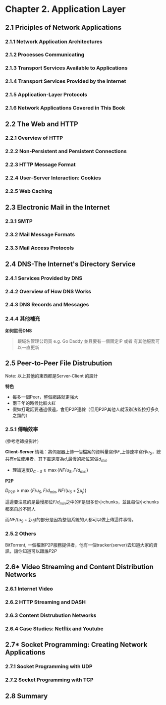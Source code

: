 # Chapter 2. Application Layer

## 2.1 Priciples of Network Applications

### 2.1.1 Network Application Architectures

### 2.1.2 Processes Communicating

### 2.1.3 Transport Services Available to Applications

### 2.1.4 Transport Services Provided by the Internet

### 2.1.5 Application-Layer Protocols

### 2.1.6 Network Applications Covered in This Book

## 2.2 The Web and HTTP

### 2.2.1 Overview of HTTP

### 2.2.2 Non-Persistent and Persistent Connections

### 2.2.3 HTTP Message Format

### 2.2.4 User-Server Interaction: Cookies

### 2.2.5 Web Caching

## 2.3 Electronic Mail in the Internet

### 2.3.1 SMTP

### 2.3.2 Mail Message Formats

### 2.3.3 Mail Access Protocols

## 2.4 DNS-The Internet's Directory Service

### 2.4.1 Services Provided by DNS

### 2.4.2 Overview of How DNS Works

### 2.4.3 DNS  Records and Messages

### 2.4.4 其他補充

**如何註冊DNS**
> 跟域名管理公司買 e.g. Go Daddy
> 並且要有一個固定IP 或者 有其他服務可以一直更新

## 2.5 Peer-to-Peer File Distrubution
Note: 以上其他的東西都是Server-Client 的設計

**特色**
- 每多一個Peer，整個網路就更強大
- 兩千年的時候比較火紅
- 假如打電話要通過很遠，會用P2P連線（但用P2P其他人就沒辦法監控打多久之類的）

### 2.5.1 傳輸效率
(參考老師投影片)

**Client-Server**
情境：將伺服器上傳一個檔案的資料量寫作$F$,上傳速率寫作$u_S$，總共有$n$位使用者，其下載速度為$d$,最慢的那位寫做$d_{min}$

- 理論速度$D_{C-S} \geq \max\{NF/u_S,F/d_{min}\}$ 

**P2P**

$D_{P2P} \geq \max\{F/u_S,F/d_{min},NF/(u_S + \sum u_j)\}$

這邊要注意的是最慢那位$F/d_{min}$之中的$F$是很多份小chunks，並且每個小chunks都來自於不同人

而$NF/(u_S + \sum u_j)$的部分是因為整個系統的人都可以做上傳這件事情。

### 2.5.2 Others

BitTorrent, 一個檔案P2P服務提供者，他有一個tracker(server)去知道大家的資訊，讓你知道可以跟誰$P2P$


## 2.6* Video Streaming and Content Distribution Networks

### 2.6.1 Internet Video

### 2.6.2 HTTP Streaming and DASH

### 2.6.3 Content Distrubution Networks

### 2.6.4 Case Studies: Netflix and Youtube

## 2.7* Socket Programming: Creating Network Applications

### 2.7.1 Socket Programming with UDP

### 2.7.2 Socket Programming with TCP

## 2.8 Summary


